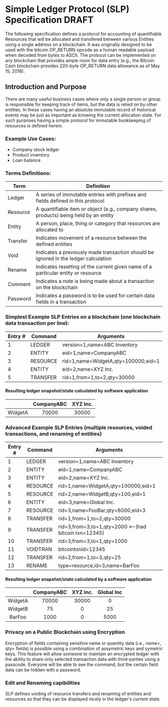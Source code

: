 # Simple Ledger Protocol (SLP) Specification DRAFT

The following specification defines a protocol for accounting of quantifiable Resources that will be allocated and transfered between various Entities using a single address on a blockchain. It was originally designed to be used with the bitcoin OP_RETURN opcode as a human readable payload when decoded from bytes to ASCII. The protocol can be implemented on any blockchain that provides ample room for data entry (e.g., the Bitcoin Cash blockchain provides 220-byte OP_RETURN data allowance as of May 15, 2018).  

## Introduction and Purpose
There are many useful business cases where only a single person or group is responsible for keeping track of items, but the data is relied on by other entities.  In these cases having an absolute immutable record of historical events may be just as important as knowing the current allocation state.  For such purposes having a simple protocol for immutable bookkeeping of resources is defined herein.

### Example Use Cases:
* Company stock ledger
* Product inventory
* Loan balance

### Terms Definitions:
| Term     | Definition                                                                             |
|----------|----------------------------------------------------------------------------------------|
| Ledger   | A series of immutable entries with prefixes and fields defined in this protocol        |
| Resource | A quantifiable item or object (e.g., company shares, products) being held by an entity |
| Entity   | A person, place, thing or category that resources are allocated to                     |
| Transfer | Indicates movement of a resource between the defined entities                          |
| Void     | Indicates a previously made transaction should be ignored in the ledger calculation    |
| Rename   | Indicates resetting of the current given name of a particular entity or resource       |
| Comment  | Indicates a note is being made about a transaction on the blockchain                   |
| Password | Indicates a password is to be used for certain data fields in a transaction            |

### Simplest Example SLP Entries on a blockchain (one blockchain data transaction per line):

| Entry # | Command  | Arguments                           |
|---------|----------|-------------------------------------|
| 1       | LEDGER   | version=1,name=ABC Inventory        |
| 2       | ENTITY   | eid=1,name=CompanyABC               |
| 3       | RESOURCE | rid=1,name=WidgetA,qty=100000,eid=1 |
| 4       | ENTITY   | eid=2,name=XYZ Inc.                 |
| 5       | TRANSFER | rid=1,from=1,to=2,qty=30000         |

#### Resulting ledger snapshot/state calculated by software application

|         | CompanyABC | XYZ Inc. |
|:-------:|:----------:|:--------:|
| WidgetA |    70000   |   30000  |

### Advanced Example SLP Entries (multiple resources, voided transactions, and renaming of entities)

| Entry # | Command  | Arguments                                             |
|---------|----------|-------------------------------------------------------|
| 1       | LEDGER   | version=1,name=ABC Inventory                          |
| 2       | ENTITY   | eid=1,name=CompanyABC                                 |
| 3       | ENTITY   | eid=2,name=XYZ Inc.                                   |
| 4       | RESOURCE | rid=1,name=WidgetA,qty=100000,eid=1                   |
| 5       | RESOURCE | rid=2,name=WidgetB,qty=100,eid=1                      |
| 6       | ENTITY   | eid=3,name=Global Inc.                                |
| 7       | RESOURCE | rid=3,name=FooBar,qty=6000,eid=3                      |
| 8       | TRANSFER | rid=1,from=1,to=2,qty=30000                           |
| 9       | TRANSFER | rid=3,from=3,to=1,qty=2000 <--(had bitcoin txn=12345) |
| 10      | TRANSFER | rid=3,from=3,to=1,qty=1000                            |
| 11      | VOIDTRAN | bitcointxnid=12345                                    |
| 12      | TRANSFER | rid=2,from=1,to=3,qty=25                              |
| 13      | RENAME   | type=resource,id=3,name=BarFoo                        |

#### Resulting ledger snapshot/state calculated by a software application
|         | CompanyABC | XYZ Inc. | Global Inc |
|:-------:|:----------:|:--------:|:----------:|
| WidgetA |    70000   |   30000  |      0     |
| WidgetB |     75     |     0    |     25     |
|  BarFoo |    1000    |     0    |    5000    | 


### Privacy on a Public Blockchain using Encryption
Encryption of fields containing sensitive name or quantity data (i.e., name=, qty= fields) is possible using a combination of assymetric keys and symetric keys.  This feature will allow someone to maintain an encrypted ledger with the ability to share only selected transaction data with third-parties using a passcode.  Everyone will be able to see the command, but the certain field data can be hidden with a password.

### Edit and Renaming capibilities
SLP defines voiding of resource transfers and renaming of entities and resources so that they can be displayed nicely in the ledger's current state.
